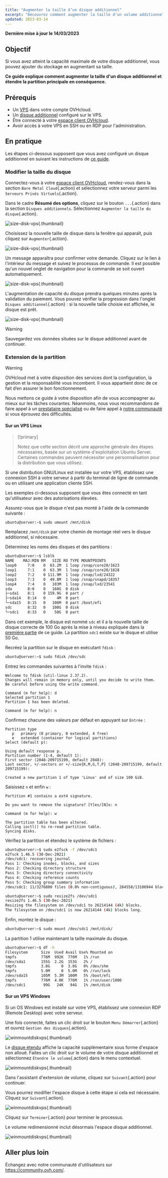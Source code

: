 ```yaml
---
title: "Augmenter la taille d’un disque additionnel"
excerpt: "Découvrez comment augmenter la taille d'un volume additionnel et agrandir sa partition principale"
updated: 2023-03-14
---
```


**Dernière mise à jour le 14/03/2023**

## Objectif

Si vous avez atteint la capacité maximale de votre disque additionnel, vous pouvez ajouter du stockage en augmentant sa taille.

**Ce guide explique comment augmenter la taille d'un disque additionnel et étendre la partition principale en conséquence.**

## Prérequis

- Un [VPS](https://www.ovhcloud.com/fr/vps/) dans votre compte OVHcloud.
- Un [disque additionnel](/pages/cloud/vps/config_additional_disk) configuré sur le VPS.
- Être connecté à votre [espace client OVHcloud](https://www.ovh.com/auth/?action=gotomanager&from=https://www.ovh.com/fr/&ovhSubsidiary=fr).
- Avoir accès à votre VPS en SSH ou en RDP pour l'administration.

## En pratique

Les étapes ci-dessous supposent que vous avez configuré un disque additionnel en suivant les instructions de [ce guide](/pages/cloud/vps/config_additional_disk).

### Modifier la taille du disque <a name="extend"></a>

Connectez-vous à votre [espace client OVHcloud](https://www.ovh.com/auth/?action=gotomanager&from=https://www.ovh.com/fr/&ovhSubsidiary=fr), rendez-vous dans la section `Bare Metal Cloud`{.action} et sélectionnez votre serveur parmi les `Serveurs Privés Virtuels`{.action}.

Dans le cadre **Résumé des options**, cliquez sur le bouton `...`{.action} dans la section `Disques additionnels`. Sélectionnez `Augmenter la taille du disque`{.action}.

![size-disk-vps](images/increase_disk_vps01.png){.thumbnail}

Choisissez la nouvelle taille de disque dans la fenêtre qui apparaît, puis cliquez sur `Augmenter`{.action}.

![size-disk-vps](images/increase_disk_vps02.png){.thumbnail}

Un message apparaîtra pour confirmer votre demande. Cliquez sur le lien à l'intérieur du message et suivez le processus de commande. Il est possible qu'un nouvel onglet de navigation pour la commande se soit ouvert automatiquement.

![size-disk-vps](images/increase_disk_vps03.png){.thumbnail}

L'augmentation de capacité du disque prendra quelques minutes après la validation du paiement. Vous pouvez vérifier la progression dans l'onglet `Disques additionnel`{.action} : si la nouvelle taille choisie est affichée, le disque est prêt.

![size-disk-vps](images/increase_disk_vps04.png){.thumbnail}

> [!warning]
>
> Sauvegardez vos données situées sur le disque additionnel avant de continuer.
>

### Extension de la partition

> [!warning]
> OVHcloud met à votre disposition des services dont la configuration, la gestion et la responsabilité vous incombent. Il vous appartient donc de ce fait d’en assurer le bon fonctionnement.
>
> Nous mettons ce guide à votre disposition afin de vous accompagner au mieux sur les tâches courantes. Néanmoins, nous vous recommandons de faire appel à un [prestataire spécialisé](https://partner.ovhcloud.com/fr/directory/) ou de faire appel à [notre communauté](https://community.ovh.com/) si vous éprouvez des difficultés.
>

#### Sur un VPS Linux

> [!primary]
>
> Notez que cette section décrit une approche générale des étapes nécessaires, basée sur un système d'exploitation Ubuntu Server. Certaines commandes peuvent nécessiter une personnalisation pour la distribution que vous utilisez.
>

Si une distribution GNU/Linux est installée sur votre VPS, établissez une connexion SSH à votre serveur à partir du terminal de ligne de commande ou en utilisant une application cliente SSH.

Les exemples ci-dessous supposent que vous êtes connecté en tant qu'utilisateur avec des autorisations élevées.

Assurez-vous que le disque n'est pas monté à l'aide de la commande suivante :

```bash
ubuntu@server:~$ sudo umount /mnt/disk
```

Remplacez `/mnt/disk` par votre chemin de montage réel vers le disque additionnel, si nécessaire.

Déterminez les noms des disques et des partitions :

```bash
ubuntu@server:~$ lsblk
NAME    MAJ:MIN RM   SIZE RO TYPE MOUNTPOINTS
loop0     7:0    0  63.2M  1 loop /snap/core20/1623
loop1     7:1    0  63.3M  1 loop /snap/core20/1828
loop2     7:2    0 111.9M  1 loop /snap/lxd/24322
loop3     7:3    0  49.8M  1 loop /snap/snapd/18357
loop4     7:4    0   103M  1 loop /snap/lxd/23541
sda       8:0    0   160G  0 disk
├─sda1    8:1    0 159.9G  0 part /
├─sda14   8:14   0     4M  0 part
└─sda15   8:15   0   106M  0 part /boot/efi
sdc       8:32   0   100G  0 disk
└─sdc1    8:33   0    50G  0 part 
```

Dans cet exemple, le disque est nommé `sdc` et il a la nouvelle taille de disque correcte de 100 Go après la mise à niveau expliquée dans la [première partie](#extend) de ce guide. La partition `sdc1` existe sur le disque et utilise 50 Go.

Recréez la partition sur le disque en exécutant `fdisk` :

```bash
ubuntu@server:~$ sudo fdisk /dev/sdc
```

Entrez les commandes suivantes à l'invite `fdisk` :

```console
Welcome to fdisk (util-linux 2.37.2).
Changes will remain in memory only, until you decide to write them.
Be careful before using the write command.

Command (m for help): d
Selected partition 1
Partition 1 has been deleted.

Command (m for help): n
```

Confirmez chacune des valeurs par défaut en appuyant sur `Entrée` :

```console
Partition type
   p   primary (0 primary, 0 extended, 4 free)
   e   extended (container for logical partitions)
Select (default p):

Using default response p.
Partition number (1-4, default 1):
First sector (2048-209715199, default 2048):
Last sector, +/-sectors or +/-size{K,M,G,T,P} (2048-209715199, default 209715199):

Created a new partition 1 of type 'Linux' and of size 100 GiB.
```

Saisissez `n` et enfin `w` :

```console
Partition #1 contains a ext4 signature.

Do you want to remove the signature? [Y]es/[N]o: n

Command (m for help): w

The partition table has been altered.
Calling ioctl() to re-read partition table.
Syncing disks.
```

Vérifiez la partition et étendez le système de fichiers :

```bash
ubuntu@server:~$ sudo e2fsck -f /dev/sdc1
e2fsck 1.46.5 (30-Dec-2021)
/dev/sdc1: recovering journal
Pass 1: Checking inodes, blocks, and sizes
Pass 2: Checking directory structure
Pass 3: Checking directory connectivity
Pass 4: Checking reference counts
Pass 5: Checking group summary information
/dev/sdc1: 11/3276800 files (0.0% non-contiguous), 284558/13106944 blocks
```
```bash
ubuntu@server:~$ sudo resize2fs /dev/sdc1
resize2fs 1.46.5 (30-Dec-2021)
Resizing the filesystem on /dev/sdc1 to 26214144 (4k) blocks.
The filesystem on /dev/sdc1 is now 26214144 (4k) blocks long.
```

Enfin, montez le disque :

```bash
ubuntu@server:~$ sudo mount /dev/sdc1 /mnt/disk/
```

La partition 1 utilise maintenant la taille maximale du disque.

```bash
ubuntu@server:~$ df -h
Filesystem      Size  Used Avail Use% Mounted on
tmpfs           776M  992K  776M   1% /run
/dev/sda1       155G  2.2G  153G   2% /
tmpfs           3.8G     0  3.8G   0% /dev/shm
tmpfs           5.0M     0  5.0M   0% /run/lock
/dev/sda15      105M  5.3M  100M   5% /boot/efi
tmpfs           776M  4.0K  776M   1% /run/user/1000
/dev/sdc1        99G   24K   94G   1% /mnt/disk
```

#### Sur un VPS Windows

Si un OS Windows est installé sur votre VPS, établissez une connexion RDP (Remote Desktop) avec votre serveur.

Une fois connecté, faites un clic droit sur le bouton `Menu Démarrer`{.action} et ouvrez `Gestion des disques`{.action}.

![winmountdiskvps](images/increase_disk_vps05.png){.thumbnail}

Le [disque étendu](#extend) affiche la capacité supplémentaire sous forme d'espace non alloué. Faites un clic droit sur le volume de votre disque additionnel et sélectionnez `Étendre le volume`{.action} dans le menu contextuel.

![winmountdiskvps](images/increase_disk_vps06.png){.thumbnail}

Dans l'assistant d'extension de volume, cliquez sur `Suivant`{.action} pour continuer.

Vous pourrez modifier l'espace disque à cette étape si cela est nécessaire. Cliquez sur `Suivant`{.action}.

![winmountdiskvps](images/increase_disk_vps07.png){.thumbnail}

Cliquez sur `Terminer`{.action} pour terminer le processus.

Le volume redimensionné inclut désormais l'espace disque additionnel.

![winmountdiskvps](images/increase_disk_vps08.png){.thumbnail}

## Aller plus loin

Échangez avec notre communauté d'utilisateurs sur <https://community.ovh.com/>.
